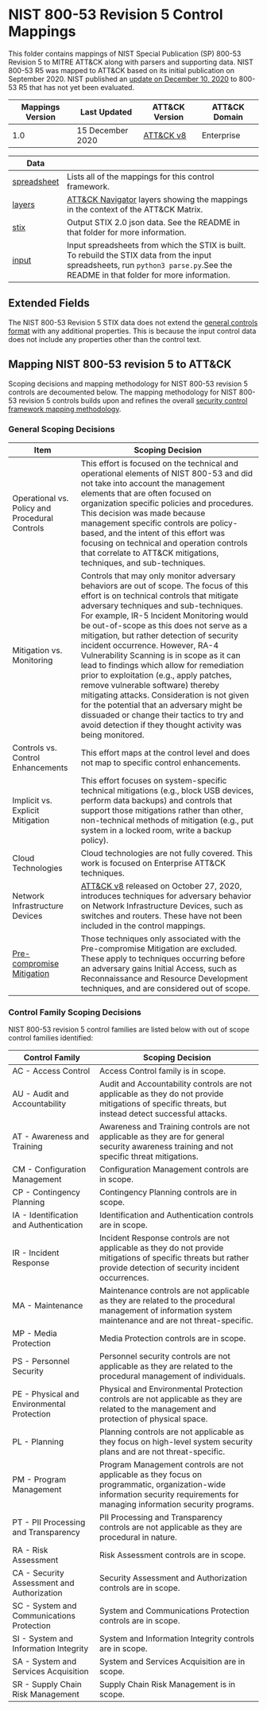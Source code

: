 # NIST 800-53 Revision 5 Control Mappings

This folder contains mappings of NIST Special Publication (SP) 800-53 Revision 5 to MITRE ATT&CK along with parsers and supporting data. NIST 800-53 R5 was mapped to ATT&CK based on its initial publication on September 2020. NIST published an [update on December 10, 2020](https://csrc.nist.gov/publications/detail/sp/800-53/rev-5/final) to 800-53 R5 that has not yet been evaluated. 

| Mappings Version | Last Updated      | ATT&CK Version | ATT&CK Domain |
|------------------|-------------------|----------------|---------------|
| 1.0              | 15 December 2020  | [ATT&CK v8](https://attack.mitre.org/resources/versions/) | Enterprise |


| Data ||
|------|------|
| [spreadsheet](nist800-53-r5-mappings.xlsx) | Lists all of the mappings for this control framework.
| [layers](layers) | [ATT&CK Navigator](https://github.com/mitre-attack/attack-navigator) layers showing the mappings in the context of the ATT&CK Matrix. |
| [stix](stix) | Output STIX 2.0 json data. See the README in that folder for more information. |
| [input](input) | Input spreadsheets from which the STIX is built. To rebuild the STIX data from the input spreadsheets, run `python3 parse.py`.See the README in that folder for more information. |

## Extended Fields

The NIST 800-53 Revision 5 STIX data does not extend the [general controls format](/docs/stix_format.md) with any additional properties. This is because the input control data does not include any properties other than the control text.

## Mapping NIST 800-53 revision 5 to ATT&CK

Scoping decisions and mapping methodology for NIST 800-53 revision 5 controls are decoumented below. The mapping methodology for NIST 800-53 revision 5 controls builds upon and refines the overall [security control framework mapping methodology](/docs/mapping_methodology.md).

### General Scoping Decisions

| Item | Scoping Decision |
|------|------|
| Operational vs. Policy and Procedural Controls | This effort is focused on the technical and operational elements of NIST 800-53 and did not take into account the management elements that are often focused on organization specific policies and procedures.  This decision was made because management specific controls are policy-based, and the intent of this effort was focusing on technical and operation controls that correlate to ATT&CK mitigations, techniques, and sub-techniques. |
| Mitigation vs. Monitoring | Controls that may only monitor adversary behaviors are out of scope. The focus of this effort is on technical controls that mitigate adversary techniques and sub-techniques. For example, IR-5 Incident Monitoring would be out-of-scope as this does not serve as a mitigation, but rather detection of security incident occurrence. However, RA-4 Vulnerability Scanning is in scope as it can lead to findings which allow for remediation prior to exploitation (e.g., apply patches, remove vulnerable software) thereby mitigating attacks. Consideration is not given for the potential that an adversary might be dissuaded or change their tactics to try and avoid detection if they thought activity was being monitored. |
| Controls vs. Control Enhancements | This effort maps at the control level and does not map to specific control enhancements. |
| Implicit vs. Explicit Mitigation | This effort focuses on system-specific technical mitigations (e.g., block USB devices, perform data backups) and controls that support those mitigations rather than other, non-technical methods of mitigation (e.g., put system in a locked room, write a backup policy).|
| Cloud Technologies | Cloud technologies are not fully covered. This work is focused on Enterprise ATT&CK techniques. |
| Network Infrastructure Devices | [ATT&CK v8](https://attack.mitre.org/resources/versions/) released on October 27, 2020, introduces techniques for adversary behavior on Network Infrastructure Devices, such as switches and routers. These have not been included in the control mappings. |
| [Pre-compromise Mitigation](https://attack.mitre.org/mitigations/M1056/) | Those techniques only associated with the Pre-compromise Mitigation are excluded. These apply to techniques occurring before an adversary gains Initial Access, such as Reconnaissance and Resource Development techniques, and are considered out of scope. |

### Control Family Scoping Decisions

NIST 800-53 revision 5 control families are listed below with out of scope control families identified:

| Control Family | Scoping Decision |
|------|------|
| AC - Access Control | Access Control family is in scope. |
| AU - Audit and Accountability | Audit and Accountability controls are not applicable as they do not provide mitigations of specific threats, but instead detect successful attacks. |
| AT - Awareness and Training | Awareness and Training controls are not applicable as they are for general security awareness training and not specific threat mitigations.|
| CM - Configuration Management | Configuration Management controls are in scope. |
| CP - Contingency Planning | Contingency Planning controls are in scope.|
| IA - Identification and Authentication | Identification and Authentication controls are in scope.|
| IR - Incident Response | Incident Response controls are not applicable as they do not provide mitigations of specific threats but rather provide detection of security incident occurrences. |
| MA - Maintenance |  Maintenance controls are not applicable as they are related to the procedural management of information system maintenance and are not threat-specific. |
| MP - Media Protection | Media Protection controls are in scope.|
| PS - Personnel Security | Personnel security controls are not applicable as they are related to the procedural management of individuals. |
| PE - Physical and Environmental Protection | Physical and Environmental Protection controls are not applicable as they are related to the management and protection of physical space. |
| PL - Planning | Planning controls are not applicable as they focus on high-level system security plans and are not threat-specific.|
| PM - Program Management | Program Management controls are not applicable as they focus on programmatic, organization-wide information security requirements for managing information security programs.|
| PT - PII Processing and Transparency | PII Processing and Transparency controls are not applicable as they are procedural in nature.|
| RA - Risk Assessment | Risk Assessment controls are in scope. |
| CA - Security Assessment and Authorization| Security Assessment and Authorization controls are in scope. |
| SC - System and Communications Protection| System and Communications Protection controls are in scope. |
| SI - System and Information Integrity| System and Information Integrity controls are in scope. |
| SA - System and Services Acquisition| System and Services Acquisition are in scope. |
| SR - Supply Chain Risk Management | Supply Chain Risk Management is in scope. |
